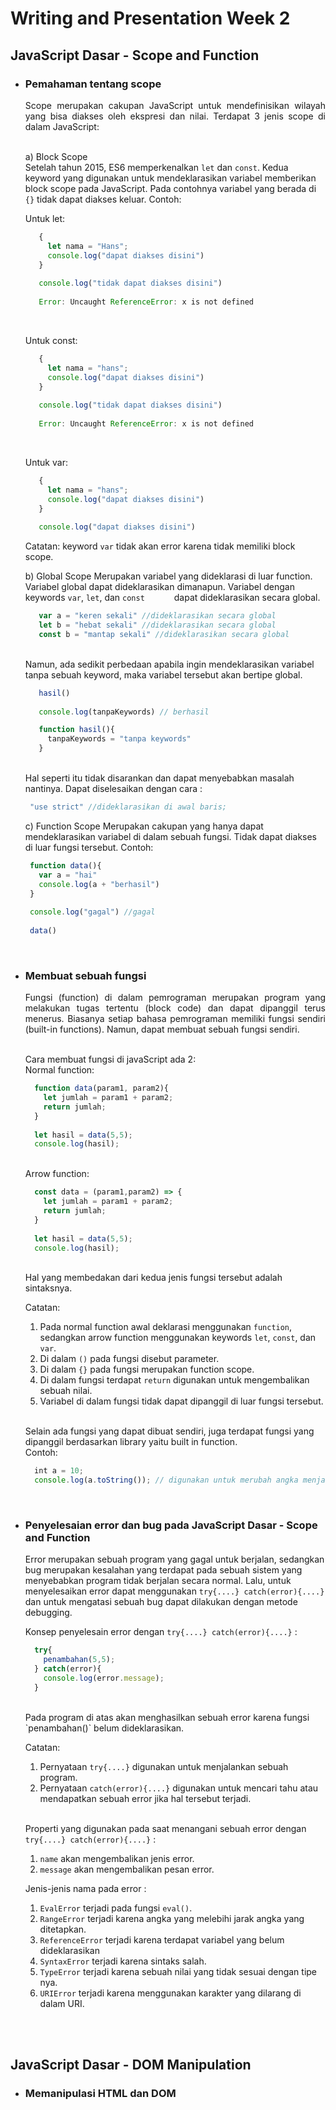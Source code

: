 # Writing and Presentation Week 2
## JavaScript Dasar - Scope and Function

- ### Pemahaman tentang scope
  <div align="justify">Scope merupakan cakupan JavaScript untuk mendefinisikan wilayah yang bisa diakses oleh ekspresi dan nilai. Terdapat 3 jenis scope di     dalam JavaScript: </div> <br/>
  
  a) Block Scope <br/>
     Setelah tahun 2015, ES6 memperkenalkan `let` dan `const`. Kedua keyword yang digunakan untuk mendeklarasikan variabel memberikan block scope pada            JavaScript. Pada contohnya variabel yang berada di `{}` tidak dapat diakses keluar. Contoh: <br/>
     
     Untuk let:<br/>
     
     ```js
        {
          let nama = "Hans";
          console.log("dapat diakses disini")
        }
        
        console.log("tidak dapat diakses disini")
        
        Error: Uncaught ReferenceError: x is not defined
     ```
     
     <br/>
     
     Untuk const:<br/>
     
     ```js
        {
          let nama = "hans";
          console.log("dapat diakses disini")
        }
        
        console.log("tidak dapat diakses disini")
        
        Error: Uncaught ReferenceError: x is not defined
     ```
     
     <br/>
     
     Untuk var:<br/>
     
     ```js
        {
          let nama = "hans";
          console.log("dapat diakses disini")
        }
        
        console.log("dapat diakses disini")        
     ```
     
     Catatan: keyword `var` tidak akan error karena tidak memiliki block scope.
     <br/>
     
  b) Global Scope
     Merupakan variabel yang dideklarasi di luar function. Variabel global dapat dideklarasikan dimanapun. Variabel dengan keywords `var`, `let`, dan `const      ` dapat dideklarasikan secara global. <br/>
     
     ```js
        var a = "keren sekali" //dideklarasikan secara global
        let b = "hebat sekali" //dideklarasikan secara global
        const b = "mantap sekali" //dideklarasikan secara global
     ```
     
     <br/>
     Namun, ada sedikit perbedaan apabila ingin mendeklarasikan variabel tanpa sebuah keyword, maka variabel tersebut akan bertipe global.
     <br/>
     
     ```js
        hasil()
        
        console.log(tanpaKeywords) // berhasil
     
        function hasil(){
          tanpaKeywords = "tanpa keywords"
        }
     ```
     
     <br/>
     Hal seperti itu tidak disarankan dan dapat menyebabkan masalah nantinya. Dapat diselesaikan dengan cara : <br/>
     
     ```js
      "use strict" //dideklarasikan di awal baris;
     ```
     
  c) Function Scope
     Merupakan cakupan yang hanya dapat mendeklarasikan variabel di dalam sebuah fungsi. Tidak dapat diakses di luar fungsi tersebut. Contoh:
     <br/>
     
     ```js
      function data(){
        var a = "hai"
        console.log(a + "berhasil")
      }
      
      console.log("gagal") //gagal
      
      data()
     ```
     
     <br/>
 
- ### Membuat sebuah fungsi
  <div align="justify">Fungsi (function) di dalam pemrograman merupakan program yang melakukan tugas tertentu (block code) dan dapat dipanggil terus menerus. Biasanya setiap bahasa pemrograman memiliki fungsi sendiri (built-in functions). Namun, dapat membuat sebuah fungsi sendiri.</div>
  <br/>
  
  Cara membuat fungsi di javaScript ada 2: <br/>
  Normal function: <br/>
  
  ```js
    function data(param1, param2){
      let jumlah = param1 + param2;
      return jumlah;
    }
    
    let hasil = data(5,5);
    console.log(hasil);
  ```
  
  <br/>
  Arrow function: <br/>
  
  ```js
    const data = (param1,param2) => {
      let jumlah = param1 + param2;
      return jumlah;
    }
    
    let hasil = data(5,5);
    console.log(hasil);
  ```
  
  <br/>
  Hal yang membedakan dari kedua jenis fungsi tersebut adalah sintaksnya. <br/>
  
  Catatan:<br/>
  1) Pada normal function awal deklarasi menggunakan `function`, sedangkan arrow function menggunakan keywords `let`, `const`, dan `var`. <br/>
  2) Di dalam `()` pada fungsi disebut parameter. <br/>
  3) Di dalam `{}` pada fungsi merupakan function scope. <br/>
  4) Di dalam fungsi terdapat `return` digunakan untuk mengembalikan sebuah nilai. <br/>
  5) Variabel di dalam fungsi tidak dapat dipanggil di luar fungsi tersebut. <br/>
  <br/>
  
  Selain ada fungsi yang dapat dibuat sendiri, juga terdapat fungsi yang dipanggil berdasarkan library yaitu built in function. <br/>
  Contoh:<br/>
  
  ```js
    int a = 10;
    console.log(a.toString()); // digunakan untuk merubah angka menjadi sebuah string
  ```
  
  <br/>

- ### Penyelesaian error dan bug pada JavaScript Dasar - Scope and Function
  Error merupakan sebuah program yang gagal untuk berjalan, sedangkan bug merupakan kesalahan yang terdapat pada sebuah sistem yang menyebabkan program         tidak berjalan secara normal. Lalu, untuk menyelesaikan error dapat menggunakan `try{....} catch(error){....}` dan untuk mengatasi sebuah bug dapat           dilakukan dengan metode debugging.<br/>
      
  Konsep penyelesain error dengan `try{....} catch(error){....}` : <br/>
  
  ```js
    try{
      penambahan(5,5);
    } catch(error){
      console.log(error.message);
    }
  ```
      
  <br/>
  Pada program di atas akan menghasilkan sebuah error karena fungsi `penambahan()` belum dideklarasikan. <br/>
  
  Catatan: <br/>
  1) Pernyataan `try{....}` digunakan untuk menjalankan sebuah program. <br/>
  2) Pernyataan `catch(error){....}` digunakan untuk mencari tahu atau mendapatkan sebuah error jika hal tersebut terjadi. <br/><br/>

  Properti yang digunakan pada saat menangani sebuah error dengan `try{....} catch(error){....}` : <br/>
  1) `name` akan mengembalikan jenis error. <br/>
  2) `message` akan mengembalikan pesan error. <br/>

  Jenis-jenis nama pada error : <br/>
  1) `EvalError` terjadi pada fungsi `eval()`. <br/>
  2) `RangeError` terjadi karena angka yang melebihi jarak angka yang ditetapkan. <br/>
  3) `ReferenceError` terjadi karena terdapat variabel yang belum dideklarasikan <br/>
  4) `SyntaxError` terjadi karena sintaks salah. <br/>
  5) `TypeError` terjadi karena sebuah nilai yang tidak sesuai dengan tipe nya. <br/>
  6) `URIError` terjadi karena menggunakan karakter yang dilarang di dalam URI.

  <br/><br/>

## JavaScript Dasar - DOM Manipulation

- ### Memanipulasi HTML dan DOM
